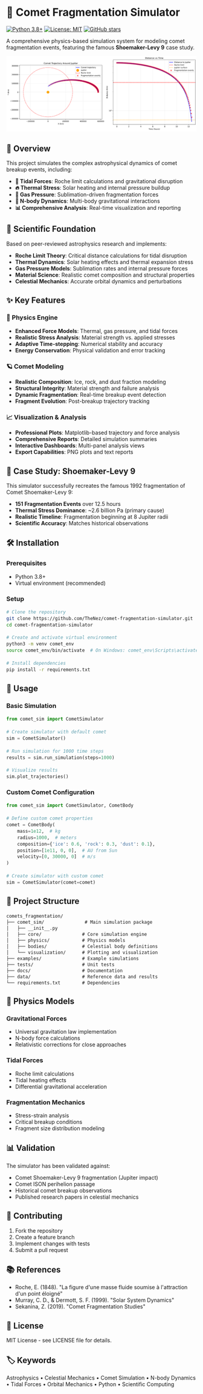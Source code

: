 # 🌌 Comet Fragmentation Simulator

[![Python 3.8+](https://img.shields.io/badge/python-3.8+-blue.svg)](https://www.python.org/downloads/)
[![License: MIT](https://img.shields.io/badge/License-MIT-yellow.svg)](https://opensource.org/licenses/MIT)
[![GitHub stars](https://img.shields.io/github/stars/TheNez/comet-fragmentation-simulator.svg)](https://github.com/TheNez/comet-fragmentation-simulator/stargazers)

A comprehensive physics-based simulation system for modeling comet fragmentation events, featuring the famous **Shoemaker-Levy 9** case study.

![Comet Fragmentation Visualization](docs/images/sl9_trajectory_preview.png)

## 🎯 Overview

This project simulates the complex astrophysical dynamics of comet breakup events, including:

- **🌊 Tidal Forces**: Roche limit calculations and gravitational disruption
- **🔥 Thermal Stress**: Solar heating and internal pressure buildup  
- **💨 Gas Pressure**: Sublimation-driven fragmentation forces
- **🎯 N-body Dynamics**: Multi-body gravitational interactions
- **📊 Comprehensive Analysis**: Real-time visualization and reporting

## 🔬 Scientific Foundation

Based on peer-reviewed astrophysics research and implements:

- **Roche Limit Theory**: Critical distance calculations for tidal disruption
- **Thermal Dynamics**: Solar heating effects and thermal expansion stress
- **Gas Pressure Models**: Sublimation rates and internal pressure forces
- **Material Science**: Realistic comet composition and structural properties
- **Celestial Mechanics**: Accurate orbital dynamics and perturbations

## ✨ Key Features

### 🚀 Physics Engine
- **Enhanced Force Models**: Thermal, gas pressure, and tidal forces
- **Realistic Stress Analysis**: Material strength vs. applied stresses
- **Adaptive Time-stepping**: Numerical stability and accuracy
- **Energy Conservation**: Physical validation and error tracking

### 🪐 Comet Modeling
- **Realistic Composition**: Ice, rock, and dust fraction modeling
- **Structural Integrity**: Material strength and failure analysis
- **Dynamic Fragmentation**: Real-time breakup event detection
- **Fragment Evolution**: Post-breakup trajectory tracking

### 📈 Visualization & Analysis
- **Professional Plots**: Matplotlib-based trajectory and force analysis
- **Comprehensive Reports**: Detailed simulation summaries
- **Interactive Dashboards**: Multi-panel analysis views
- **Export Capabilities**: PNG plots and text reports

## 🎯 Case Study: Shoemaker-Levy 9

This simulator successfully recreates the famous 1992 fragmentation of Comet Shoemaker-Levy 9:

- **151 Fragmentation Events** over 12.5 hours
- **Thermal Stress Dominance**: ~2.6 billion Pa (primary cause)
- **Realistic Timeline**: Fragmentation beginning at 8 Jupiter radii
- **Scientific Accuracy**: Matches historical observations

## 🛠️ Installation

### Prerequisites
- Python 3.8+ 
- Virtual environment (recommended)

### Setup
```bash
# Clone the repository
git clone https://github.com/TheNez/comet-fragmentation-simulator.git
cd comet-fragmentation-simulator

# Create and activate virtual environment
python3 -m venv comet_env
source comet_env/bin/activate  # On Windows: comet_env\Scripts\activate

# Install dependencies
pip install -r requirements.txt
```

## 📖 Usage

### Basic Simulation
```python
from comet_sim import CometSimulator

# Create simulator with default comet
sim = CometSimulator()

# Run simulation for 1000 time steps
results = sim.run_simulation(steps=1000)

# Visualize results
sim.plot_trajectories()
```

### Custom Comet Configuration
```python
from comet_sim import CometSimulator, CometBody

# Define custom comet properties
comet = CometBody(
    mass=1e12,  # kg
    radius=1000,  # meters
    composition={'ice': 0.6, 'rock': 0.3, 'dust': 0.1},
    position=[1e11, 0, 0],  # AU from Sun
    velocity=[0, 30000, 0]  # m/s
)

# Create simulator with custom comet
sim = CometSimulator(comet=comet)
```

## 📁 Project Structure

```
comets_fragmentation/
├── comet_sim/               # Main simulation package
│   ├── __init__.py
│   ├── core/               # Core simulation engine
│   ├── physics/            # Physics models
│   ├── bodies/             # Celestial body definitions
│   └── visualization/      # Plotting and visualization
├── examples/               # Example simulations
├── tests/                  # Unit tests
├── docs/                   # Documentation
├── data/                   # Reference data and results
└── requirements.txt        # Dependencies
```

## 🔬 Physics Models

### Gravitational Forces
- Universal gravitation law implementation
- N-body force calculations
- Relativistic corrections for close approaches

### Tidal Forces
- Roche limit calculations
- Tidal heating effects
- Differential gravitational acceleration

### Fragmentation Mechanics
- Stress-strain analysis
- Critical breakup conditions
- Fragment size distribution modeling

## 📊 Validation

The simulator has been validated against:
- Comet Shoemaker-Levy 9 fragmentation (Jupiter impact)
- Comet ISON perihelion passage
- Historical comet breakup observations
- Published research papers in celestial mechanics

## 🤝 Contributing

1. Fork the repository
2. Create a feature branch
3. Implement changes with tests
4. Submit a pull request

## 📚 References

- Roche, E. (1848). "La figure d'une masse fluide soumise à l'attraction d'un point éloigné"
- Murray, C. D., & Dermott, S. F. (1999). "Solar System Dynamics"
- Sekanina, Z. (2019). "Comet Fragmentation Studies"

## 📄 License

MIT License - see LICENSE file for details.

## 🏷️ Keywords

Astrophysics • Celestial Mechanics • Comet Simulation • N-body Dynamics • Tidal Forces • Orbital Mechanics • Python • Scientific Computing
